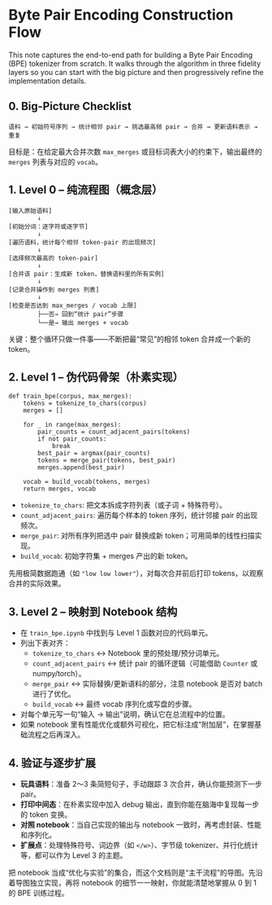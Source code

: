 # Byte Pair Encoding Construction Flow

This note captures the end-to-end path for building a Byte Pair Encoding (BPE) tokenizer from scratch. It walks through the algorithm in three fidelity layers so you can start with the big picture and then progressively refine the implementation details.

## 0. Big-Picture Checklist
```
语料 → 初始符号序列 → 统计相邻 pair → 挑选最高频 pair → 合并 → 更新语料表示 → 重复
```
目标是：在给定最大合并次数 `max_merges` 或目标词表大小的约束下，输出最终的 `merges` 列表与对应的 `vocab`。

## 1. Level 0 – 纯流程图（概念层）
```
[输入原始语料]
        ↓
[初始分词：逐字符或逐字节]
        ↓
[遍历语料，统计每个相邻 token-pair 的出现频次]
        ↓
[选择频次最高的 token-pair]
        ↓
[合并该 pair：生成新 token，替换语料里的所有实例]
        ↓
[记录合并操作到 merges 列表]
        ↓
[检查是否达到 max_merges / vocab 上限]
        ├──否→ 回到“统计 pair”步骤
        └──是→ 输出 merges + vocab
```
关键：整个循环只做一件事——不断把最“常见”的相邻 token 合并成一个新的 token。

## 2. Level 1 – 伪代码骨架（朴素实现）
```
def train_bpe(corpus, max_merges):
    tokens = tokenize_to_chars(corpus)
    merges = []

    for _ in range(max_merges):
        pair_counts = count_adjacent_pairs(tokens)
        if not pair_counts:
            break
        best_pair = argmax(pair_counts)
        tokens = merge_pair(tokens, best_pair)
        merges.append(best_pair)

    vocab = build_vocab(tokens, merges)
    return merges, vocab
```
- `tokenize_to_chars`: 把文本拆成字符列表（或子词 + 特殊符号）。
- `count_adjacent_pairs`: 遍历每个样本的 token 序列，统计邻接 pair 的出现频次。
- `merge_pair`: 对所有序列把选中 pair 替换成新 token；可用简单的线性扫描实现。
- `build_vocab`: 初始字符集 + merges 产出的新 token。

先用极简数据跑通（如 `"low low lower"`），对每次合并前后打印 tokens，以观察合并的实际效果。

## 3. Level 2 – 映射到 Notebook 结构
- 在 `train_bpe.ipynb` 中找到与 Level 1 函数对应的代码单元。
- 列出下表对齐：
  - `tokenize_to_chars` ↔ Notebook 里的预处理/预分词单元。
  - `count_adjacent_pairs` ↔ 统计 pair 的循环逻辑（可能借助 `Counter` 或 numpy/torch）。
  - `merge_pair` ↔ 实际替换/更新语料的部分，注意 notebook 是否对 batch 进行了优化。
  - `build_vocab` ↔ 最终 vocab 序列化或写盘的步骤。
- 对每个单元写一句“输入 → 输出”说明，确认它在总流程中的位置。
- 如果 notebook 里有性能优化或额外可视化，把它标注成“附加层”，在掌握基础流程之后再深入。

## 4. 验证与逐步扩展
- **玩具语料**：准备 2～3 条简短句子，手动跟踪 3 次合并，确认你能预测下一步 pair。
- **打印中间态**：在朴素实现中加入 debug 输出，直到你能在脑海中复现每一步的 token 变换。
- **对照 notebook**：当自己实现的输出与 notebook 一致时，再考虑封装、性能和序列化。
- **扩展点**：处理特殊符号、词边界（如 `</w>`）、字节级 tokenizer、并行化统计等，都可以作为 Level 3 的主题。

把 notebook 当成“优化与实验”的集合，而这个文档则是“主干流程”的导图。先沿着导图独立实现，再将 notebook 的细节一一映射，你就能清楚地掌握从 0 到 1 的 BPE 训练过程。
```
